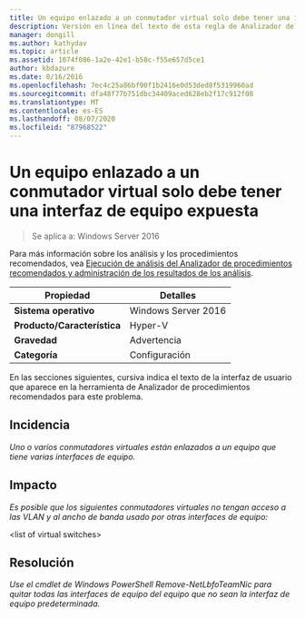 ```yaml
---
title: Un equipo enlazado a un conmutador virtual solo debe tener una interfaz de equipo expuesta
description: Versión en línea del texto de esta regla de Analizador de procedimientos recomendados.
manager: dongill
ms.author: kathydav
ms.topic: article
ms.assetid: 1074f086-1a2e-42e1-b58c-f55e657d5ce1
author: kbdazure
ms.date: 8/16/2016
ms.openlocfilehash: 7ec4c25a86bf90f1b2416e0d53ded8f5319960ad
ms.sourcegitcommit: dfa48f77b751dbc34409aced628eb2f17c912f08
ms.translationtype: MT
ms.contentlocale: es-ES
ms.lasthandoff: 08/07/2020
ms.locfileid: "87968522"
---
```

# <a name="a-team-bound-to-a-virtual-switch-should-only-have-one-exposed-team-interface"></a>Un equipo enlazado a un conmutador virtual solo debe tener una interfaz de equipo expuesta

>Se aplica a: Windows Server 2016

Para más información sobre los análisis y los procedimientos recomendados, vea [Ejecución de análisis del Analizador de procedimientos recomendados y administración de los resultados de los análisis](https://go.microsoft.com/fwlink/p/?LinkID=223177).

|Propiedad|Detalles|
|-|-|
|**Sistema operativo**|Windows Server 2016|
|**Producto/Característica**|Hyper-V|
|**Gravedad**|Advertencia|
|**Categoría**|Configuración|

En las secciones siguientes, cursiva indica el texto de la interfaz de usuario que aparece en la herramienta de Analizador de procedimientos recomendados para este problema.

## <a name="issue"></a>Incidencia
*Uno o varios conmutadores virtuales están enlazados a un equipo que tiene varias interfaces de equipo.*

## <a name="impact"></a>Impacto
*Es posible que los siguientes conmutadores virtuales no tengan acceso a las VLAN y al ancho de banda usado por otras interfaces de equipo:*

\<list of virtual switches>

## <a name="resolution"></a>Resolución
*Use el cmdlet de Windows PowerShell Remove-NetLbfoTeamNic para quitar todas las interfaces de equipo del equipo que no sean la interfaz de equipo predeterminada.*



